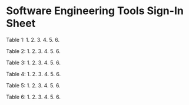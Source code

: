 # Software Engineering Tools Sign-In Sheet

Table 1:
1.
2.
3.
4.
5.
6.

Table 2:
1.
2.
3.
4.
5.
6.

Table 3:
1.
2.
3.
4.
5.
6.

Table 4:
1.
2.
3.
4.
5.
6.

Table 5:
1.
2.
3.
4.
5.
6.

Table 6:
1.
2.
3.
4.
5.
6.

